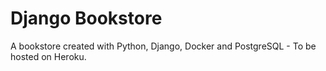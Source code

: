 # Django Bookstore

A bookstore created with Python, Django, Docker and PostgreSQL - To be hosted on Heroku.

